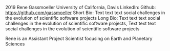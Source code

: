 2019
Rene Gassmoeller
University of California, Davis
LinkedIn: 
Github: https://github.com/gassmoeller
Short Bio: Text text text social challenges in the evolution of scientific software projects
Long Bio: Text text text social challenges in the evolution of scientific software projects, Text text text social challenges in the evolution of scientific software projects

Rene is an Assistant Project Scientist focusing on Earth and Planetary Sciences
